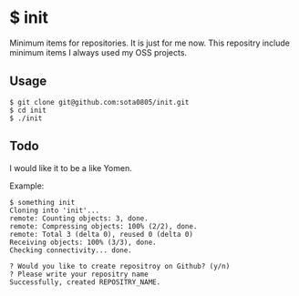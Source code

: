 $ init
======

Minimum items for repositories. It is just for me now. This repositry include minimum items I always used my OSS projects.

## Usage

    $ git clone git@github.com:sota0805/init.git
    $ cd init
    $ ./init

## Todo

I would like it to be a like Yomen. 

Example:

    $ something init
    Cloning into 'init'...
    remote: Counting objects: 3, done.
    remote: Compressing objects: 100% (2/2), done.
    remote: Total 3 (delta 0), reused 0 (delta 0)
    Receiving objects: 100% (3/3), done.
    Checking connectivity... done.
      
    ? Would you like to create repositroy on Github? (y/n)
    ? Please write your repositry name
    Successfully, created REPOSITRY_NAME.
